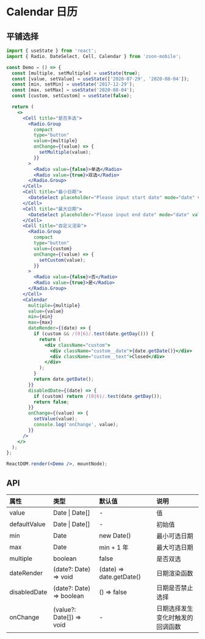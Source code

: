 # Calendar 日历

## 平铺选择

```jsx
import { useState } from 'react';
import { Radio, DateSelect, Cell, Calendar } from 'zson-mobile';

const Demo = () => {
  const [multiple, setMultiple] = useState(true);
  const [value, setValue] = useState(['2020-07-29', '2020-08-04']);
  const [min, setMin] = useState('2017-12-29');
  const [max, setMax] = useState('2020-08-04');
  const [custom, setCustom] = useState(false);

  return (
    <>
      <Cell title="是否多选">
        <Radio.Group
          compact
          type="button"
          value={multiple}
          onChange={(value) => {
            setMultiple(value);
          }}
        >
          <Radio value={false}>单选</Radio>
          <Radio value={true}>双选</Radio>
        </Radio.Group>
      </Cell>
      <Cell title="最小日期">
        <DateSelect placeholder="Please input start date" mode="date" value={min} onOk={setMin} />
      </Cell>
      <Cell title="最大日期">
        <DateSelect placeholder="Please input end date" mode="date" value={max} onOk={setMax} />
      </Cell>
      <Cell title="自定义渲染">
        <Radio.Group
          compact
          type="button"
          value={custom}
          onChange={(value) => {
            setCustom(value);
          }}
        >
          <Radio value={false}>否</Radio>
          <Radio value={true}>是</Radio>
        </Radio.Group>
      </Cell>
      <Calendar
        multiple={multiple}
        value={value}
        min={min}
        max={max}
        dateRender={(date) => {
          if (custom && /(0|6)/.test(date.getDay())) {
            return (
              <div className="custom">
                <div className="custom__date">{date.getDate()}</div>
                <div className="custom__text">Closed</div>
              </div>
            );
          }
          return date.getDate();
        }}
        disabledDate={(date) => {
          if (custom) return /(0|6)/.test(date.getDay());
          return false;
        }}
        onChange={(value) => {
          setValue(value);
          console.log('onChange', value);
        }}
      />
    </>
  );
};

ReactDOM.render(<Demo />, mountNode);
```

## API

| 属性         | 类型                     | 默认值                   | 说明                             |
| :----------- | :----------------------- | :----------------------- | :------------------------------- |
| value        | Date \| Date[]           | -                        | 值                               |
| defaultValue | Date \| Date[]           | -                        | 初始值                           |
| min          | Date                     | new Date()               | 最小可选日期                     |
| max          | Date                     | min + 1 年               | 最大可选日期                     |
| multiple     | boolean                  | false                    | 是否双选                         |
| dateRender   | (date?: Date) => void    | (date) => date.getDate() | 日期渲染函数                     |
| disabledDate | (date?: Date) => boolean | () => false              | 日期是否禁止选择                 |
| onChange     | (value?: Date[]) => void | -                        | 日期选择发生变化时触发的回调函数 |
